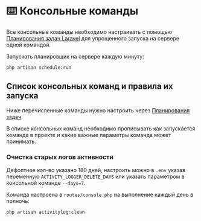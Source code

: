 # ⌨️ Консольные команды

Все консольные команды необходимо настраивать с помощью [Планирования задач Laravel](https://laravel.com/docs/12.x/scheduling) для упрощенного запуска на сервере одной командой.

Запускать планировщик на сервере каждую минуту:

```bash
php artisan schedule:run
```

## Список консольных команд и правила их запуска

Ниже перечисленные команды нужно настроить через [Планирования задач](https://laravel.com/docs/12.x/scheduling).

В списке консольных команд необходимо прописывать как запускается команда в проекте и какие важные параметры команда может принимать. 

### Очистка старых логов активности

Дефолтное кол-во указано 180 дней, настроить можно в `.env` указав переменную `ACTIVITY_LOGGER_DELETE_DAYS` или указать параметром в консольной команде `--days=7`.

Команда настроена в `routes/console.php` на выполнение каждый день в полночь:

```bash
php artisan activitylog:clean
```
